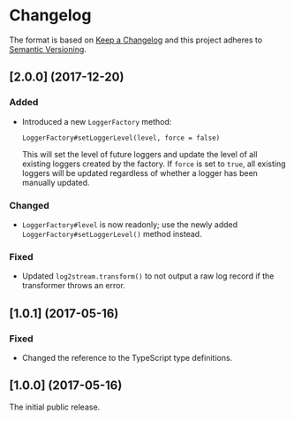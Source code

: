 # Changelog

The format is based on [Keep a Changelog](http://keepachangelog.com/) and this project adheres to [Semantic Versioning](https://semver.org/spec/v2.0.0.html).

## [2.0.0] (2017-12-20)

### Added

- Introduced a new `LoggerFactory` method:

  ```
  LoggerFactory#setLoggerLevel(level, force = false)
  ````

  This will set the level of future loggers and update the level of all existing loggers created by the factory. If `force` is set to `true`, all existing loggers will be updated regardless of whether a logger has been manually updated.

### Changed

- `LoggerFactory#level` is now readonly; use the newly added `LoggerFactory#setLoggerLevel()` method instead.

### Fixed

- Updated `log2stream.transform()` to not output a raw log record if the transformer throws an error.

## [1.0.1] (2017-05-16)

### Fixed

- Changed the reference to the TypeScript type definitions.

## [1.0.0] (2017-05-16)

The initial public release.
